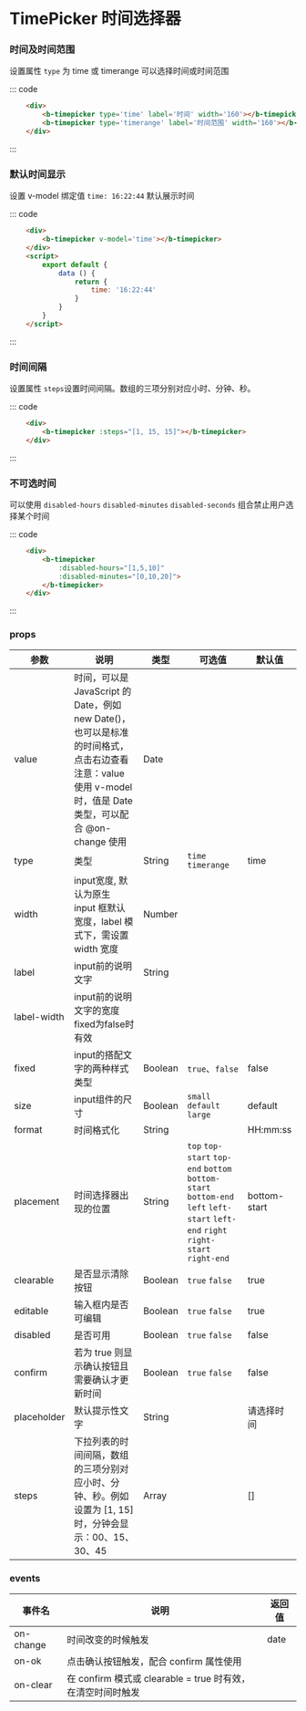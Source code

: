 # TimePicker 时间选择器

### 时间及时间范围

设置属性 `type` 为  time 或 timerange 可以选择时间或时间范围

<div class='example'>
    <div class='example-box'>
        <b-timepicker label='时间' width='160'></b-timepicker>
        <b-timepicker type='timerange' label='时间范围' width='160'></b-timepicker>
    </div>

::: code
```html
    <div>
        <b-timepicker type='time' label='时间' width='160'></b-timepicker>
        <b-timepicker type='timerange' label='时间范围' width='160'></b-timepicker>
    </div>
```
:::
</div>

### 默认时间显示

设置 v-model 绑定值 `time: 16:22:44` 默认展示时间

<div class='example'>
    <div class='example-box'>
        <b-timepicker v-model='time'></b-timepicker>
    </div>

::: code
```html
    <div>
        <b-timepicker v-model='time'></b-timepicker>
    </div>
    <script>
        export default {
            data () {
                return {
                    time: '16:22:44'
                }
            }
        }
    </script>
```
:::
</div>

### 时间间隔

设置属性 `steps`设置时间间隔。数组的三项分别对应小时、分钟、秒。

<div class='example'>
    <div class='example-box'>
        <b-timepicker :steps="[1, 15, 15]"></b-timepicker>
    </div>

::: code
```html
    <div>
        <b-timepicker :steps="[1, 15, 15]"></b-timepicker>
    </div>
```
:::
</div>

### 不可选时间 

可以使用 `disabled-hours` `disabled-minutes` `disabled-seconds` 组合禁止用户选择某个时间

<div class='example'>
    <div class='example-box'>
        <b-timepicker 
            :disabled-hours="[1,5,10]"
            :disabled-minutes="[0,10,20]">
        </b-timepicker>
    </div>

::: code
```html
    <div>
        <b-timepicker 
            :disabled-hours="[1,5,10]"
            :disabled-minutes="[0,10,20]">
        </b-timepicker>
    </div>
```
:::
</div>

<script>
    export default {
        data () {
            return {
                time: '16:22:44'
            }
        }
    }
</script>

### props

| 参数 | 说明 | 类型 | 可选值 | 默认值 |
| ---- | ---- | ---- | ---- | ---- |
| value | 时间，可以是 JavaScript 的 Date，例如 new Date()，也可以是标准的时间格式，点击右边查看 注意：value 使用 v-model 时，值是 Date 类型，可以配合 @on-change 使用 | Date |
| type | 类型 | String  | `time` `timerange` | time |
| width | input宽度, 默认为原生 input 框默认宽度，label 模式下，需设置 width 宽度 | Number |
| label | input前的说明文字 | String |
| label-width | input前的说明文字的宽度 fixed为false时有效 |
| fixed | input的搭配文字的两种样式类型 | Boolean  | `true`、`false` | false |
| size | input组件的尺寸 | Boolean  | `small` `default` `large` | default |
| format | 时间格式化 | String  | | HH:mm:ss |
| placement | 时间选择器出现的位置 | String | `top` `top-start` `top-end` `bottom` `bottom-start` `bottom-end` `left` `left-start` `left-end` `right` `right-start` `right-end`| bottom-start |
| clearable | 是否显示清除按钮 | Boolean  | `true` `false` | true |
| editable | 输入框内是否可编辑 | Boolean  | `true` `false` | true |
| disabled | 是否可用 | Boolean | `true` `false` | false |
| confirm | 若为 true 则显示确认按钮且需要确认才更新时间 | Boolean | `true` `false` | false |
| placeholder | 默认提示性文字 | String |  | 请选择时间 |
| steps | 下拉列表的时间间隔，数组的三项分别对应小时、分钟、秒。例如设置为 [1, 15] 时，分钟会显示：00、15、30、45 | Array | | [] |

### events
| 事件名 | 说明  | 返回值 |
| ---- | ---- | ---- |
| on-change | 时间改变的时候触发 | date |
| on-ok | 点击确认按钮触发，配合 confirm 属性使用 |
| on-clear | 在 confirm 模式或 clearable = true 时有效，在清空时间时触发 |
